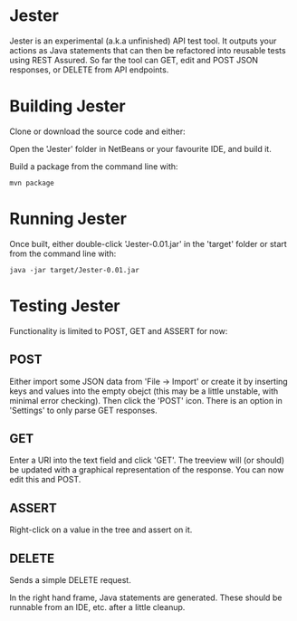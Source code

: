 Jester
======

Jester is an experimental (a.k.a unfinished) API test tool. It outputs your actions as Java statements that can then be refactored into reusable tests using REST Assured.
So far the tool can GET, edit and POST JSON responses, or DELETE from API endpoints.



Building Jester
===============

Clone or download the source code and either:

Open the 'Jester' folder in NetBeans or your favourite IDE, and build it.

Build a package from the command line with:

    mvn package 


Running Jester
==============

Once built, either double-click 'Jester-0.01.jar' in the 'target' folder or start from the command line with:

    java -jar target/Jester-0.01.jar
    



Testing Jester
============
Functionality is limited to POST, GET and ASSERT for now:

POST
----
Either import some JSON data from 'File -> Import' or create it by inserting keys and values into the empty obejct (this may be a little unstable, with minimal error checking).
Then click the 'POST' icon. There is an option in 'Settings' to only parse GET responses.


GET
---
Enter a URI into the text field and click 'GET'. The treeview will (or should) be updated with a graphical representation of the response. You can now edit this and POST.

ASSERT
------
Right-click on a value in the tree and assert on it.


DELETE
------
Sends a simple DELETE request.

In the right hand frame, Java statements are generated. These should be runnable from an IDE, etc. after a little cleanup.
